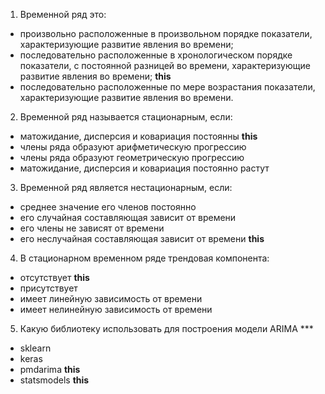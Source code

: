 1. Временной ряд это:
- произвольно расположенные в произвольном порядке показатели, характеризующие развитие явления во времени;
- последовательно расположенные в хронологическом порядке показатели, с постоянной разницей во времени, характеризующие развитие явления во времени;  **this**
- последовательно расположенные по мере возрастания показатели, характеризующие развитие явления во времени.

2. Временной ряд называется стационарным, если:

- матожидание, дисперсия и ковариация постоянны    **this**
- члены ряда образуют арифметическую прогрессию 
- члены ряда образуют геометрическую прогрессию 
- матожидание, дисперсия и ковариация постоянно растут

3. Временной ряд является нестационарным, если: 
- среднее значение его членов постоянно 
- его случайная составляющая зависит от времени 
- его члены не зависят от времени 
- его неслучайная составляющая зависит от времени   **this**

4. В стационарном временном ряде трендовая компонента:
- отсутствует   **this**
- присутствует
- имеет линейную зависимость от времени
- имеет нелинейную зависимость от времени

5. Какую библиотеку использовать для построения модели ARIMA ***
- sklearn
- keras
- pmdarima **this**
- statsmodels **this**